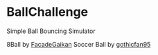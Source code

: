 BallChallenge
=============

Simple Ball Bouncing Simulator

8Ball by [FacadeGaikan](http://opengameart.org/content/billiard-balls)
Soccer Ball by [gothicfan95](http://opengameart.org/content/soccer-ball)
